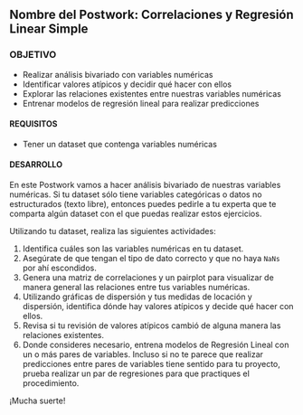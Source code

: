  ## Nombre del Postwork: Correlaciones y Regresión Linear Simple

### OBJETIVO 

- Realizar análisis bivariado con variables numéricas
- Identificar valores atípicos y decidir qué hacer con ellos
- Explorar las relaciones existentes entre nuestras variables numéricas
- Entrenar modelos de regresión lineal para realizar predicciones

#### REQUISITOS 

- Tener un dataset que contenga variables numéricas

#### DESARROLLO

En este Postwork vamos a hacer análisis bivariado de nuestras variables numéricas. Si tu dataset sólo tiene variables categóricas o datos no estructurados (texto libre), entonces puedes pedirle a tu experta que te comparta algún dataset con el que puedas realizar estos ejercicios.

Utilizando tu dataset, realiza las siguientes actividades:

1. Identifica cuáles son las variables numéricas en tu dataset.
2. Asegúrate de que tengan el tipo de dato correcto y que no haya `NaNs` por ahí escondidos.
3. Genera una matriz de correlaciones y un pairplot para visualizar de manera general las relaciones entre tus variables numéricas.
4. Utilizando gráficas de dispersión y tus medidas de locación y dispersión, identifica dónde hay valores atípicos y decide qué hacer con ellos.
5. Revisa si tu revisión de valores atípicos cambió de alguna manera las relaciones existentes.
6. Donde consideres necesario, entrena modelos de Regresión Lineal con un o más pares de variables. Incluso si no te parece que realizar predicciones entre pares de variables tiene sentido para tu proyecto, prueba realizar un par de regresiones para que practiques el procedimiento.

¡Mucha suerte!
